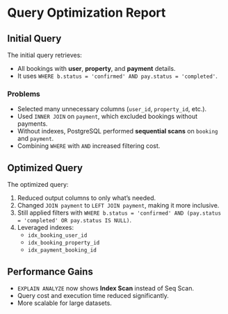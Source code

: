 # Query Optimization Report

## Initial Query
The initial query retrieves:
- All bookings with **user**, **property**, and **payment** details.
- It uses `WHERE b.status = 'confirmed' AND pay.status = 'completed'`.

### Problems
- Selected many unnecessary columns (`user_id`, `property_id`, etc.).
- Used `INNER JOIN` on `payment`, which excluded bookings without payments.
- Without indexes, PostgreSQL performed **sequential scans** on `booking` and `payment`.
- Combining `WHERE` with `AND` increased filtering cost.

## Optimized Query
The optimized query:
1. Reduced output columns to only what’s needed.
2. Changed `JOIN payment` to `LEFT JOIN payment`, making it more inclusive.
3. Still applied filters with `WHERE b.status = 'confirmed' AND (pay.status = 'completed' OR pay.status IS NULL)`.
4. Leveraged indexes:
   - `idx_booking_user_id`
   - `idx_booking_property_id`
   - `idx_payment_booking_id`

## Performance Gains
- `EXPLAIN ANALYZE` now shows **Index Scan** instead of Seq Scan.
- Query cost and execution time reduced significantly.
- More scalable for large datasets.
